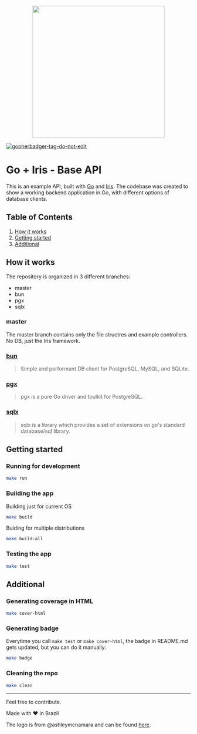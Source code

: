 
<p align="center"><img src="https://raw.githubusercontent.com/ashleymcnamara/gophers/master/RickAndMorty.png" width="360"></p>

<a href='https://github.com/jpoles1/gopherbadger' target='_blank'>![gopherbadger-tag-do-not-edit](https://img.shields.io/badge/Go%20Coverage-93%25-brightgreen.svg?longCache=true&style=flat)</a>

# Go + Iris - Base API
This is an example API, built with [Go](https://go.dev/) and [Iris](https://www.iris-go.com/). The codebase was created to show a working backend application in Go, with different options of database clients.

## Table of Contents

1. [How it works](#how-it-works)
2. [Getting started](#getting-started)
3. [Additional](#additional)
## How it works

The repository is organized in 3 different branches: 

- master
- bun
- pgx
- sqlx

### master
The master branch contains only the file structres and example controllers. No DB, just the Iris framework.

### [bun](https://bun.uptrace.dev/)
> Simple and performant DB client for PostgreSQL, MySQL, and SQLite.

### [pgx](https://github.com/jackc/pgx)
> pgx is a pure Go driver and toolkit for PostgreSQL.

### [sqlx](https://github.com/jmoiron/sqlx) 
> sqlx is a library which provides a set of extensions on go's standard database/sql library.

## Getting started

### Running for development

```sh
make run
```

### Building the app

Building just for current OS
```sh
make build
```

Buiding for multiple distributions
```sh
make build-all
```

### Testing the app

```sh
make test
```

## Additional

### Generating coverage in HTML
```sh
make cover-html
```

### Generating  badge
Everytime you call ```make test``` or ```make cover-html```, the badge in README.md gets updated, but you can do it manually:
```sh
make badge
```

### Cleaning the repo
```sh
make clean
```


---
Feel free to contribute.

Made with ❤ in Brazil

The logo is from @ashleymcnamara and can be found [here](https://github.com/ashleymcnamara/gophers).